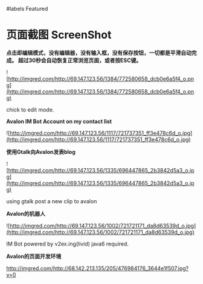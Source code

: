 ﻿#labels Featured
# 页面截图 ScreenShot #

**点击即编辑模式，没有编辑器，没有输入框，没有保存按钮，一切都是平滑自动完成。
超过30秒会自动恢复正常浏览页面，或者按ESC键。**

![http://imgred.com/http://69.147.123.56/1384/772580658_dcb0e6a5f4_o.png](http://imgred.com/http://69.147.123.56/1384/772580658_dcb0e6a5f4_o.png)

chick to edit mode.

**Avalon IM Bot Account on my contact list**

![http://imgred.com/http://69.147.123.56/1117/721737351_ff3e478c6d_o.jpg](http://imgred.com/http://69.147.123.56/1117/721737351_ff3e478c6d_o.jpg)

**使用Gtalk向Avalon发表blog**

![http://imgred.com/http://69.147.123.56/1335/696447865_2b3842d5a3_o.jpg](http://imgred.com/http://69.147.123.56/1335/696447865_2b3842d5a3_o.jpg)

using gtalk post a new clip to avalon


**Avalon的机器人**

![http://imgred.com/http://69.147.123.56/1002/721721171_da8d63539d_o.jpg](http://imgred.com/http://69.147.123.56/1002/721721171_da8d63539d_o.jpg)

IM Bot powered by v2ex.ing(livid)
java6 required.

**Avalon的页面开发环境**

http://imgred.com/http://68.142.213.135/205/476984176_3644e1f507.jpg?v=0